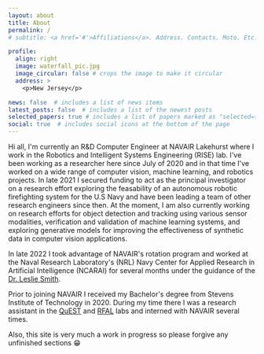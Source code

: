 ```yaml
---
layout: about
title: About
permalink: /
# subtitle: <a href='#'>Affiliations</a>. Address. Contacts. Moto. Etc.

profile:
  align: right
  image: waterfall_pic.jpg
  image_circular: false # crops the image to make it circular
  address: >
    <p>New Jersey</p>

news: false  # includes a list of news items
latest_posts: false  # includes a list of the newest posts
selected_papers: true # includes a list of papers marked as "selected={true}"
social: true  # includes social icons at the bottom of the page
---
```


Hi all, I'm currently an R&D Computer Engineer at NAVAIR Lakehurst where I work in the Robotics and Intelligent Systems Engineering (RISE) lab. I've been working as a researcher here since July of 2020 and in that time I've worked on a wide range of computer vision, machine learning, and robotics projects. In late 2021 I secured funding to act as the principal investigator on a research effort exploring the feasability of an autonomous robotic firefighting system for the U.S Navy and have been leading a team of other research engineers since then. At the moment, I am also currently working on research efforts for object detection and tracking using various sensor modalities, verification and validation of machine learning systems, and exploring generative models for improving the effectiveness of synthetic data in computer vision applications.

In late 2022 I took advantage of NAVAIR's rotation program and worked at the Naval Research Laboratory's (NRL) Navy Center for Applied Research in Artificial Intelligence (NCARAI) for several months under the guidance of the [Dr. Leslie Smith](https://scholar.google.com/citations?user=pwh7Pw4AAAAJ&hl=en).

Prior to joining NAVAIR I received my Bachelor's degree from Stevens Institute of Technology in 2020. During my time there I was a research assistant in the [QuEST](http://www.questlab.us/) and [RFAL](https://robustfieldautonomylab.github.io/index.html) labs and interned with NAVAIR several times. 

Also, this site is very much a work in progress so please forgive any unfinished sections :grin:
